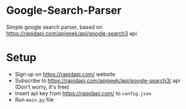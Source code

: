 # Google-Search-Parser
Simple google search parser, based on https://rapidapi.com/apigeek/api/google-search3 api

# Setup
- Sign up on https://rapidapi.com/ website
- Subscribe to https://rapidapi.com/apigeek/api/google-search3/ api (Don't worry, it's free)
- Insert api key from https://rapidapi.com/ to `config.json`
- Run `main.py` file